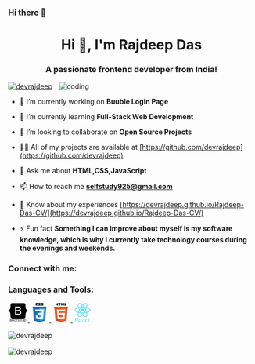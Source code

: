 ### Hi there 👋
<h1 align="center">Hi 👋, I'm Rajdeep Das</h1>
<h3 align="center">A passionate frontend developer from India!</h3>
<img align="right" alt="coding" width="400" src="https://www.google.com/url?sa=i&url=https%3A%2F%2Fwww.pinterest.com%2Fpin%2F59813501292017265%2F&psig=AOvVaw2LlSGo6MLvx-8w2OfLwR_o&ust=1670157319365000&source=images&cd=vfe&ved=0CA0QjRxqFwoTCIjrgYm73fsCFQAAAAAdAAAAABAM">

<p align="left"> <a href="https://github.com/ryo-ma/github-profile-trophy"><img src="https://github-profile-trophy.vercel.app/?username=devrajdeep" alt="devrajdeep" /></a> </p>

- 🔭 I’m currently working on **Buuble Login Page**

- 🌱 I’m currently learning **Full-Stack Web Development**

- 👯 I’m looking to collaborate on **Open Source Projects**

- 👨‍💻 All of my projects are available at [https://github.com/devrajdeep](https://github.com/devrajdeep)

- 💬 Ask me about **HTML,CSS,JavaScript**

- 📫 How to reach me **selfstudy925@gmail.com**

- 📄 Know about my experiences [https://devrajdeep.github.io/Rajdeep-Das-CV/](https://devrajdeep.github.io/Rajdeep-Das-CV/)

- ⚡ Fun fact **Something I can improve about myself is my software knowledge, which is why I currently take technology courses during the evenings and weekends.**

<h3 align="left">Connect with me:</h3>
<p align="left">
</p>

<h3 align="left">Languages and Tools:</h3>
<p align="left"> <a href="https://getbootstrap.com" target="_blank" rel="noreferrer"> <img src="https://raw.githubusercontent.com/devicons/devicon/master/icons/bootstrap/bootstrap-plain-wordmark.svg" alt="bootstrap" width="40" height="40"/> </a> <a href="https://www.w3schools.com/css/" target="_blank" rel="noreferrer"> <img src="https://raw.githubusercontent.com/devicons/devicon/master/icons/css3/css3-original-wordmark.svg" alt="css3" width="40" height="40"/> </a> <a href="https://www.w3.org/html/" target="_blank" rel="noreferrer"> <img src="https://raw.githubusercontent.com/devicons/devicon/master/icons/html5/html5-original-wordmark.svg" alt="html5" width="40" height="40"/> </a> <a href="https://reactjs.org/" target="_blank" rel="noreferrer"> <img src="https://raw.githubusercontent.com/devicons/devicon/master/icons/react/react-original-wordmark.svg" alt="react" width="40" height="40"/> </a> </p>

<p><img align="center" src="https://github-readme-stats.vercel.app/api/top-langs?username=devrajdeep&show_icons=true&locale=en&layout=compact" alt="devrajdeep" /></p>

<p><img align="center" src="https://github-readme-streak-stats.herokuapp.com/?user=devrajdeep&" alt="devrajdeep" /></p>

